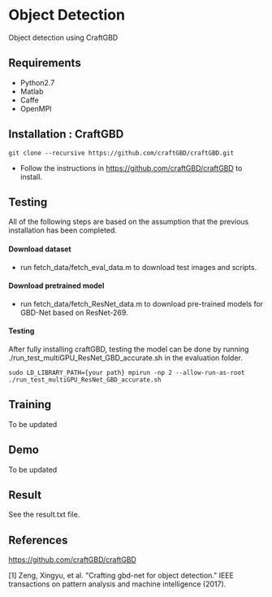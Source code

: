 # Object Detection

Object detection using CraftGBD

## Requirements

* Python2.7
* Matlab
* Caffe
* OpenMPI

## Installation : CraftGBD
```
git clone --recursive https://github.com/craftGBD/craftGBD.git
```
* Follow the instructions in https://github.com/craftGBD/craftGBD to install.
## Testing

All of the following steps are based on the assumption that the previous installation has been completed.

#### Download dataset

* run fetch_data/fetch_eval_data.m to download test images and scripts.

#### Download pretrained model 

* run fetch_data/fetch_ResNet_data.m to download pre-trained models for GBD-Net based on ResNet-269.

#### Testing

After fully installing craftGBD, testing the model can be done by running ./run_test_multiGPU_ResNet_GBD_accurate.sh in the evaluation folder.

```
sudo LD_LIBRARY_PATH={your path} mpirun -np 2 --allow-run-as-root ./run_test_multiGPU_ResNet_GBD_accurate.sh
```
## Training

To be updated

## Demo

To be updated

## Result

See the result.txt file.

## References

https://github.com/craftGBD/craftGBD

[1] Zeng, Xingyu, et al. "Crafting gbd-net for object detection." IEEE transactions on pattern analysis and machine intelligence (2017).